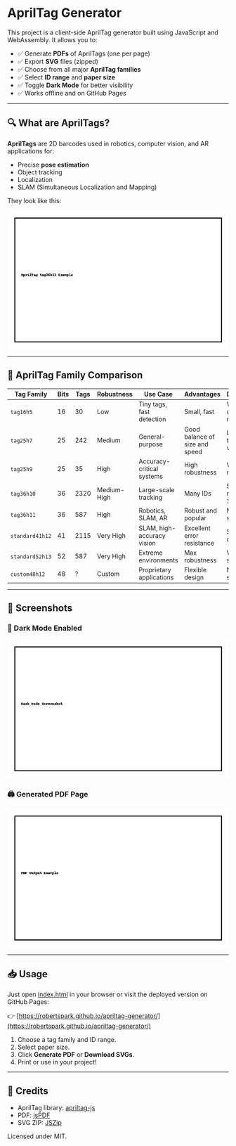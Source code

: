 # AprilTag Generator

This project is a client-side AprilTag generator built using JavaScript and WebAssembly. It allows you to:

- ✅ Generate **PDFs** of AprilTags (one per page)
- ✅ Export **SVG** files (zipped)
- ✅ Choose from all major **AprilTag families**
- ✅ Select **ID range** and **paper size**
- ✅ Toggle **Dark Mode** for better visibility
- ✅ Works offline and on GitHub Pages

---

## 🔍 What are AprilTags?

**AprilTags** are 2D barcodes used in robotics, computer vision, and AR applications for:

- Precise **pose estimation**
- Object tracking
- Localization
- SLAM (Simultaneous Localization and Mapping)

They look like this:

![AprilTag Example](images/tag36h11_example.png)

---

## 🧩 AprilTag Family Comparison

| Tag Family         | Bits | Tags | Robustness | Use Case                      | Advantages                                      | Disadvantages                                   |
|--------------------|------|------|------------|-------------------------------|------------------------------------------------|------------------------------------------------|
| `tag16h5`          | 16   | 30   | Low        | Tiny tags, fast detection     | Small, fast                                     | Very low capacity, poor noise tolerance        |
| `tag25h7`          | 25   | 242  | Medium     | General-purpose               | Good balance of size and speed                 | Less robust than `h9` or `h11` variants        |
| `tag25h9`          | 25   | 35   | High       | Accuracy-critical systems     | High robustness                                | Very limited number of tags                    |
| `tag36h10`         | 36   | 2320 | Medium-High| Large-scale tracking          | Many IDs                                       | Slightly less robust than `36h11`              |
| `tag36h11`         | 36   | 587  | High       | Robotics, SLAM, AR            | Robust and popular                             | Moderate tag size required                     |
| `standard41h12`    | 41   | 2115 | Very High  | SLAM, high-accuracy vision    | Excellent error resistance                     | Slower to detect                               |
| `standard52h13`    | 52   | 587  | Very High  | Extreme environments          | Max robustness                                 | Very large, slow to detect                     |
| `custom48h12`      | 48   | ?    | Custom     | Proprietary applications      | Flexible design                                | Not widely supported                           |

---

## 📸 Screenshots

### 🎨 Dark Mode Enabled

![Dark Mode](images/darkmode_screenshot.png)

### 🖨️ Generated PDF Page

![PDF Example](images/pdf_example.png)

---

## 📥 Usage

Just open [index.html](index.html) in your browser or visit the deployed version on GitHub Pages:

👉 [https://robertspark.github.io/apriltag-generator/](https://robertspark.github.io/apriltag-generator/)

1. Choose a tag family and ID range.
2. Select paper size.
3. Click **Generate PDF** or **Download SVGs**.
4. Print or use in your project!

---

## 📁 Credits

- AprilTag library: [apriltag-js](https://github.com/AprilRobotics/apriltag-js)
- PDF: [jsPDF](https://github.com/parallax/jsPDF)
- SVG ZIP: [JSZip](https://github.com/Stuk/jszip)

Licensed under MIT.
